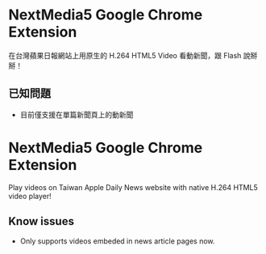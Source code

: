 NextMedia5 Google Chrome Extension
===============================

在台灣蘋果日報網站上用原生的 H.264 HTML5 Video 看動新聞，跟 Flash 說掰掰！

已知問題
--------
* 目前僅支援在單篇新聞頁上的動新聞

NextMedia5 Google Chrome Extension
============================

Play videos on Taiwan Apple Daily News website with native H.264 HTML5 video player!

Know issues
------------
* Only supports videos embeded in news article pages now.
